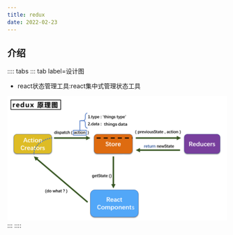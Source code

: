 ```yaml
---
title: redux
date: 2022-02-23
---
```

## 介绍
:::: tabs
::: tab label=设计图
* react状态管理工具:react集中式管理状态工具

<img src="./assets/redux.png" style="width:600px;">
:::
::::